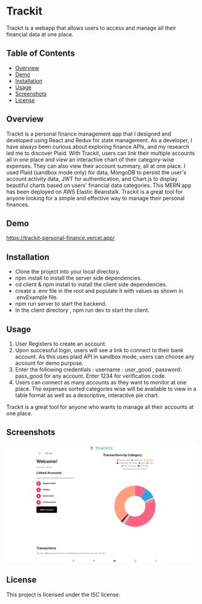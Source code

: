 

# Trackit

Trackit is a webapp that allows users to access and manage all their financial data at one place.

## Table of Contents

- [Overview](#overview)
- [Demo](#demo)
- [Installation](#installation)
- [Usage](#usage)
- [Screenshots](#screenshots)
- [License](#license)

## Overview

Trackit is a personal finance management app that I designed and developed using React and Redux for state management. As a developer, I have always been curious about exploring finance APIs, and my research led me to discover Plaid. With Trackit, users can link their multiple accounts all in one place and view an interactive chart of their category-wise expenses. They can also view their account summary, all at one place. I used Plaid (sandbox mode only) for data, MongoDB to persist the user's account activity data, JWT for authentication, and Chart.js to display beautiful charts based on users' financial data categories. This MERN app has been deployed on AWS Elastic Beanstalk. Trackit is a great tool for anyone looking for a simple and effective way to manage their personal finances.

## Demo

https://trackit-personal-finance.vercel.app/

## Installation

- Clone the project into your local directory.
- npm install to install the server side dependencies.
- cd client & npm install to install the client side dependencies.
- create a .env file in the root and populate it with values as shown in .envExample file.
- npm run server to start the backend.
- In the client directory , npm run dev to start the client. 

## Usage
1. User Registers to create an account. 
2. Upon successful login, users will see a link to connect to their bank account. As this uses plaid API in sandbox mode, users can choose any account for demo purpose.
3. Enter the following credentials : username : user_good , password: pass_good for any account. Enter 1234 for verification code.
4. Users can connect as many accounts as they want to monitor at one place. The expenses sorted categories wise will be available to view in a table format as well as a descriptive, interactive pie chart. 



 
Trackit is a great tool for anyone who wants to manage all their accounts at one place.

## Screenshots

![Alt text](./trackit-2.png "Trackit")


## License

This project is licensed under the ISC license.

